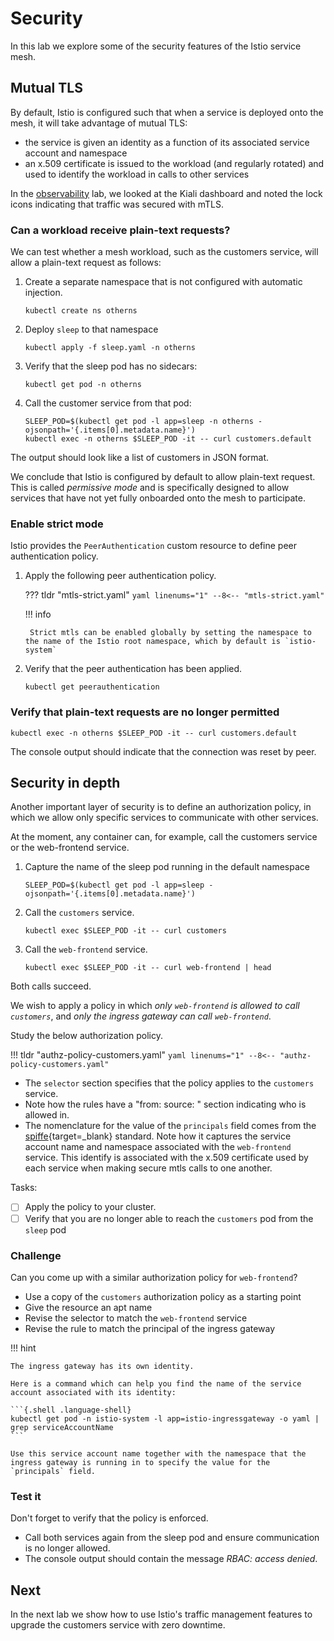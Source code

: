 # Security

In this lab we explore some of the security features of the Istio service mesh.

## Mutual TLS

By default, Istio is configured such that when a service is deployed onto the mesh, it will take advantage of mutual TLS:

- the service is given an identity as a function of its associated service account and namespace
- an x.509 certificate is issued to the workload (and regularly rotated) and used to identify the workload in calls to other services

In the [observability](dashboards.md#kiali) lab, we looked at the Kiali dashboard and noted the lock icons indicating that traffic was secured with mTLS.

### Can a workload receive plain-text requests?

We can test whether a mesh workload, such as the customers service, will allow a plain-text request as follows:

1. Create a separate namespace that is not configured with automatic injection.

    ```{.shell .language-shell}
    kubectl create ns otherns
    ```

1. Deploy `sleep` to that namespace

    ```{.shell .language-shell}
    kubectl apply -f sleep.yaml -n otherns
    ```

1. Verify that the sleep pod has no sidecars:

    ```{.shell .language-shell}
    kubectl get pod -n otherns
    ```

1. Call the customer service from that pod:

    ```{.shell .language-shell}
    SLEEP_POD=$(kubectl get pod -l app=sleep -n otherns -ojsonpath='{.items[0].metadata.name}')
    kubectl exec -n otherns $SLEEP_POD -it -- curl customers.default
    ```

The output should look like a list of customers in JSON format.

We conclude that Istio is configured by default to allow plain-text request.
This is called _permissive mode_ and is specifically designed to allow services that have not yet fully onboarded onto the mesh to participate.

### Enable strict mode

Istio provides the `PeerAuthentication` custom resource to define peer authentication policy.

1. Apply the following peer authentication policy.

    ??? tldr "mtls-strict.yaml"
        ```yaml linenums="1"
        --8<-- "mtls-strict.yaml"
        ```

    !!! info

        Strict mtls can be enabled globally by setting the namespace to the name of the Istio root namespace, which by default is `istio-system`

1. Verify that the peer authentication has been applied.

    ```{.shell .language-shell}
    kubectl get peerauthentication
    ```

### Verify that plain-text requests are no longer permitted

```{.shell .language-shell}
kubectl exec -n otherns $SLEEP_POD -it -- curl customers.default
```

The console output should indicate that the connection was reset by peer.


## Security in depth

Another important layer of security is to define an authorization policy, in which we allow only specific services to communicate with other services.

At the moment, any container can, for example, call the customers service or the web-frontend service.

1. Capture the name of the sleep pod running in the default namespace

    ```{.shell .language-shell}
    SLEEP_POD=$(kubectl get pod -l app=sleep -ojsonpath='{.items[0].metadata.name}')
    ```

1. Call the `customers` service.

    ```{.shell .language-shell}
    kubectl exec $SLEEP_POD -it -- curl customers
    ```

1. Call the `web-frontend` service.

    ```{.shell .language-shell}
    kubectl exec $SLEEP_POD -it -- curl web-frontend | head
    ```

Both calls succeed.

We wish to apply a policy in which _only `web-frontend` is allowed to call `customers`_, and _only the ingress gateway can call `web-frontend`_.

Study the below authorization policy.

!!! tldr "authz-policy-customers.yaml"
    ```yaml linenums="1"
    --8<-- "authz-policy-customers.yaml"
    ```

- The `selector` section specifies that the policy applies to the `customers` service.
- Note how the rules have a "from: source: " section indicating who is allowed in.
- The nomenclature for the value of the `principals` field comes from the [spiffe](https://spiffe.io/){target=_blank} standard.  Note how it captures the service account name and namespace associated with the `web-frontend` service.  This identify is associated with the x.509 certificate used by each service when making secure mtls calls to one another.

Tasks:

- [ ] Apply the policy to your cluster.
- [ ] Verify that you are no longer able to reach the `customers` pod from the `sleep` pod

### Challenge

Can you come up with a similar authorization policy for `web-frontend`?

- Use a copy of the `customers` authorization policy as a starting point
- Give the resource an apt name
- Revise the selector to match the `web-frontend` service
- Revise the rule to match the principal of the ingress gateway

!!! hint

    The ingress gateway has its own identity.

    Here is a command which can help you find the name of the service account associated with its identity:

    ```{.shell .language-shell}
    kubectl get pod -n istio-system -l app=istio-ingressgateway -o yaml | grep serviceAccountName
    ```

    Use this service account name together with the namespace that the ingress gateway is running in to specify the value for the `principals` field.


### Test it

Don't forget to verify that the policy is enforced.

- Call both services again from the sleep pod and ensure communication is no longer allowed.
- The console output should contain the message _RBAC: access denied_.

## Next

In the next lab we show how to use Istio's traffic management features to upgrade the customers service with zero downtime.
